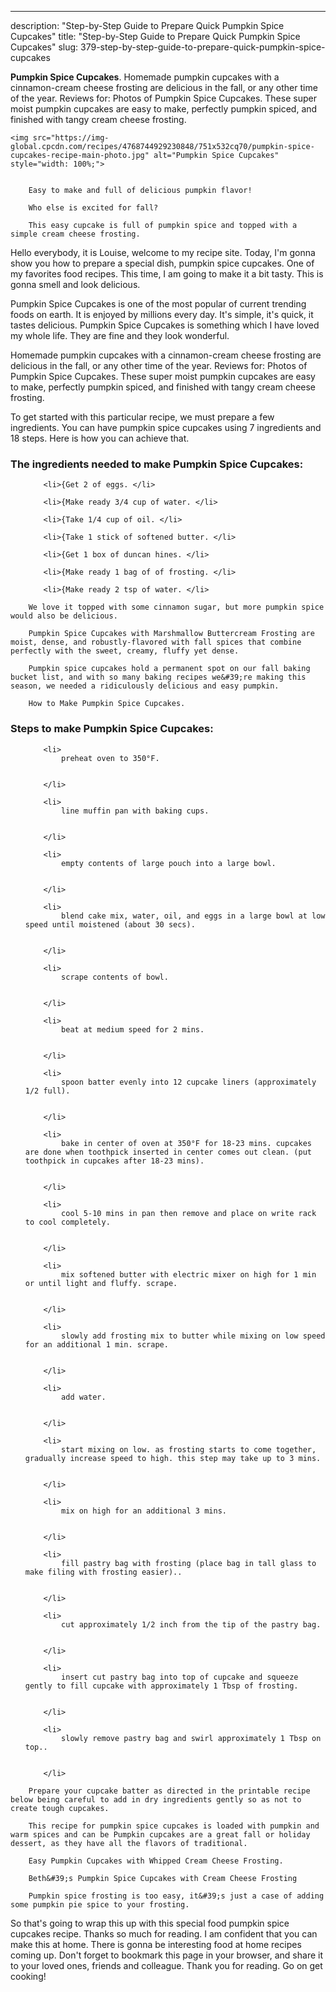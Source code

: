 ---
description: "Step-by-Step Guide to Prepare Quick Pumpkin Spice Cupcakes"
title: "Step-by-Step Guide to Prepare Quick Pumpkin Spice Cupcakes"
slug: 379-step-by-step-guide-to-prepare-quick-pumpkin-spice-cupcakes

<p>
	<strong>Pumpkin Spice Cupcakes</strong>. 
	Homemade pumpkin cupcakes with a cinnamon-cream cheese frosting are delicious in the fall, or any other time of the year. Reviews for: Photos of Pumpkin Spice Cupcakes. These super moist pumpkin cupcakes are easy to make, perfectly pumpkin spiced, and finished with tangy cream cheese frosting.
</p>
<p>
	
	<img src="https://img-global.cpcdn.com/recipes/4768744929230848/751x532cq70/pumpkin-spice-cupcakes-recipe-main-photo.jpg" alt="Pumpkin Spice Cupcakes" style="width: 100%;">
	
	
		Easy to make and full of delicious pumpkin flavor!
	
		Who else is excited for fall?
	
		This easy cupcake is full of pumpkin spice and topped with a simple cream cheese frosting.
	
</p>
<p>
	Hello everybody, it is Louise, welcome to my recipe site. Today, I'm gonna show you how to prepare a special dish, pumpkin spice cupcakes. One of my favorites food recipes. This time, I am going to make it a bit tasty. This is gonna smell and look delicious.
</p>
	
<p>
	Pumpkin Spice Cupcakes is one of the most popular of current trending foods on earth. It is enjoyed by millions every day. It's simple, it's quick, it tastes delicious. Pumpkin Spice Cupcakes is something which I have loved my whole life. They are fine and they look wonderful.
</p>
<p>
	Homemade pumpkin cupcakes with a cinnamon-cream cheese frosting are delicious in the fall, or any other time of the year. Reviews for: Photos of Pumpkin Spice Cupcakes. These super moist pumpkin cupcakes are easy to make, perfectly pumpkin spiced, and finished with tangy cream cheese frosting.
</p>

<p>
To get started with this particular recipe, we must prepare a few ingredients. You can have pumpkin spice cupcakes using 7 ingredients and 18 steps. Here is how you can achieve that.
</p>

<h3>The ingredients needed to make Pumpkin Spice Cupcakes:</h3>

<ol>
	
		<li>{Get 2 of eggs. </li>
	
		<li>{Make ready 3/4 cup of water. </li>
	
		<li>{Take 1/4 cup of oil. </li>
	
		<li>{Take 1 stick of softened butter. </li>
	
		<li>{Get 1 box of duncan hines. </li>
	
		<li>{Make ready 1 bag of of frosting. </li>
	
		<li>{Make ready 2 tsp of water. </li>
	
</ol>
<p>
	
		We love it topped with some cinnamon sugar, but more pumpkin spice would also be delicious.
	
		Pumpkin Spice Cupcakes with Marshmallow Buttercream Frosting are moist, dense, and robustly-flavored with fall spices that combine perfectly with the sweet, creamy, fluffy yet dense.
	
		Pumpkin spice cupcakes hold a permanent spot on our fall baking bucket list, and with so many baking recipes we&#39;re making this season, we needed a ridiculously delicious and easy pumpkin.
	
		How to Make Pumpkin Spice Cupcakes.
	
</p>

<h3>Steps to make Pumpkin Spice Cupcakes:</h3>

<ol>
	
		<li>
			preheat oven to 350°F.
			
			
		</li>
	
		<li>
			line muffin pan with baking cups.
			
			
		</li>
	
		<li>
			empty contents of large pouch into a large bowl.
			
			
		</li>
	
		<li>
			blend cake mix, water, oil, and eggs in a large bowl at low speed until moistened (about 30 secs).
			
			
		</li>
	
		<li>
			scrape contents of bowl.
			
			
		</li>
	
		<li>
			beat at medium speed for 2 mins.
			
			
		</li>
	
		<li>
			spoon batter evenly into 12 cupcake liners (approximately 1/2 full).
			
			
		</li>
	
		<li>
			bake in center of oven at 350°F for 18-23 mins. cupcakes are done when toothpick inserted in center comes out clean. (put toothpick in cupcakes after 18-23 mins).
			
			
		</li>
	
		<li>
			cool 5-10 mins in pan then remove and place on write rack to cool completely.
			
			
		</li>
	
		<li>
			mix softened butter with electric mixer on high for 1 min or until light and fluffy. scrape.
			
			
		</li>
	
		<li>
			slowly add frosting mix to butter while mixing on low speed for an additional 1 min. scrape.
			
			
		</li>
	
		<li>
			add water.
			
			
		</li>
	
		<li>
			start mixing on low. as frosting starts to come together, gradually increase speed to high. this step may take up to 3 mins.
			
			
		</li>
	
		<li>
			mix on high for an additional 3 mins.
			
			
		</li>
	
		<li>
			fill pastry bag with frosting (place bag in tall glass to make filing with frosting easier)..
			
			
		</li>
	
		<li>
			cut approximately 1/2 inch from the tip of the pastry bag.
			
			
		</li>
	
		<li>
			insert cut pastry bag into top of cupcake and squeeze gently to fill cupcake with approximately 1 Tbsp of frosting.
			
			
		</li>
	
		<li>
			slowly remove pastry bag and swirl approximately 1 Tbsp on top..
			
			
		</li>
	
</ol>

<p>
	
		Prepare your cupcake batter as directed in the printable recipe below being careful to add in dry ingredients gently so as not to create tough cupcakes.
	
		This recipe for pumpkin spice cupcakes is loaded with pumpkin and warm spices and can be Pumpkin cupcakes are a great fall or holiday dessert, as they have all the flavors of traditional.
	
		Easy Pumpkin Cupcakes with Whipped Cream Cheese Frosting.
	
		Beth&#39;s Pumpkin Spice Cupcakes with Cream Cheese Frosting
	
		Pumpkin spice frosting is too easy, it&#39;s just a case of adding some pumpkin pie spice to your frosting.
	
</p>

<p>
	So that's going to wrap this up with this special food pumpkin spice cupcakes recipe. Thanks so much for reading. I am confident that you can make this at home. There is gonna be interesting food at home recipes coming up. Don't forget to bookmark this page in your browser, and share it to your loved ones, friends and colleague. Thank you for reading. Go on get cooking!
</p>
